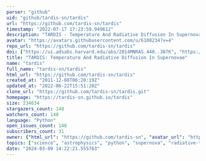 ```yaml
---
parser: "github"
uid: "github/tardis-sn/tardis"
url: "https://github.com/tardis-sn/tardis"
timestamp: "2022-07-17 17:23:59.949612"
description: "TARDIS - Temperature And Radiative Diffusion In Supernovae"
avatar: "https://avatars.githubusercontent.com/u/6108234?v=4"
repo_url: "https://github.com/tardis-sn/tardis"
doi: ["https://ui.adsabs.harvard.edu/abs/2014MNRAS.440..387K", "https://ui.adsabs.harvard.edu/abs/2014ascl.soft02018K/abstract"]
title: "TARDIS: Temperature And Radiative Diffusion In Supernovae"
name: "tardis"
full_name: "tardis-sn/tardis"
html_url: "https://github.com/tardis-sn/tardis"
created_at: "2011-12-08T06:20:19Z"
updated_at: "2022-06-22T15:51:20Z"
clone_url: "https://github.com/tardis-sn/tardis.git"
homepage: "https://tardis-sn.github.io/tardis"
size: 234634
stargazers_count: 148
watchers_count: 148
language: "Python"
open_issues_count: 148
subscribers_count: 31
owner: {"html_url": "https://github.com/tardis-sn", "avatar_url": "https://avatars.githubusercontent.com/u/6108234?v=4", "login": "tardis-sn", "type": "Organization"}
topics: ["science", "astrophysics", "python", "supernova", "radiative-transfer"]
date: "2024-03-09 14:22:21.555763"
---
```

